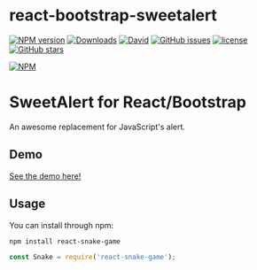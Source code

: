 # react-bootstrap-sweetalert

[![NPM version](http://img.shields.io/npm/v/react-snake-game.svg)](https://www.npmjs.com/package/react-snake-game)
[![Downloads](https://img.shields.io/npm/dm/react-snake-game.svg)](https://www.npmjs.com/package/react-snake-game)
[![David](https://img.shields.io/david/djorg83/react-snake-game.svg?maxAge=2592000)](https://github.com/djorg83/react-snake-game)
[![GitHub issues](https://img.shields.io/github/issues/djorg83/react-snake-game.svg?maxAge=2592000)](https://github.com/djorg83/react-snake-game)
[![license](https://img.shields.io/github/license/djorg83/react-snake-game.svg?maxAge=2592000)](https://github.com/djorg83/react-snake-game)
[![GitHub stars](https://img.shields.io/github/stars/djorg83/react-snake-game.svg?style=social&label=Star&maxAge=2592000)](https://github.com/djorg83/react-snake-game)

[![NPM](https://nodei.co/npm/react-snake-game.png?downloads=true&stars=true)](https://nodei.co/npm/react-snake-game/)

SweetAlert for React/Bootstrap
==========

An awesome replacement for JavaScript's alert.

Demo
----

[See the demo here!](http://djorg83.github.io/react-snake/)

Usage
-----

You can install through npm:

```bash
npm install react-snake-game
```

```javascript
const Snake = require('react-snake-game');
```